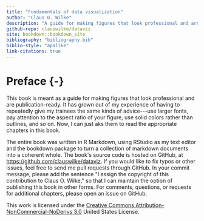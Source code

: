 ```yaml
---
title: "Fundamentals of data visualization"
author: "Claus O. Wilke"
description: "A guide for making figures that look professional and are publication-ready."
github-repo: clauswilke/dataviz
site: bookdown::bookdown_site
bibliography: "bibliography.bib"
biblio-style: "apalike"
link-citations: true
---
```


# Preface {-}

This book is meant as a guide for making figures that look professional and are publication-ready. It has grown out of my experience of having to repeatedly give my trainees the same kinds of advice---use larger fonts, pay attention to the aspect ratio of your figure, use solid colors rather than outlines, and so on. Now, I can just aks them to read the appropriate chapters in this book.

The entire book was written in R Markdown, using RStudio as my text editor and the bookdown package to turn a collection of markdown documents into a coherent whole. The book's source code is hosted on GitHub, at https://github.com/clauswilke/dataviz. If you would like to fix typos or other issues, feel free to send me pull requests through GitHub. In your commit message, please add the sentence "I assign the copyright of this contribution to Claus O. Wilke," so that I can maintain the option of publishing this book in other forms. For comments, questions, or requests for additional chapters, please open an issue on GitHub.

This work is licensed under the [Creative Commons Attribution-NonCommercial-NoDerivs 3.0](http://creativecommons.org/licenses/by-nc-nd/3.0/us/) United States License. 
